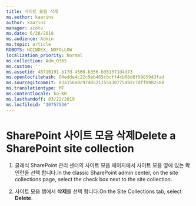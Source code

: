 ```yaml
---
title: 사이트 모음 삭제
ms.author: kaarins
author: kaarins
manager: scotv
ms.date: 6/28/2018
ms.audience: Admin
ms.topic: article
ROBOTS: NOINDEX, NOFOLLOW
localization_priority: Normal
ms.collection: Adm_O365
ms.custom: ''
ms.assetid: 48710191-b17d-4560-b356-b351371d4d73
ms.openlocfilehash: 04edde4c22c9ab465cbcff4cb08d8f5965943fad
ms.sourcegitcommit: 03a156a9c9740521155a30775492c7dff0982588
ms.translationtype: MT
ms.contentlocale: ko-KR
ms.lasthandoff: 03/22/2019
ms.locfileid: "30757536"
---
```

# <a name="delete-a-sharepoint-site-collection"></a><span data-ttu-id="a2d9c-102">SharePoint 사이트 모음 삭제</span><span class="sxs-lookup"><span data-stu-id="a2d9c-102">Delete a SharePoint site collection</span></span>

1. <span data-ttu-id="a2d9c-103">클래식 SharePoint 관리 센터의 사이트 모음 페이지에서 사이트 모음 옆에 있는 확인란을 선택 합니다.</span><span class="sxs-lookup"><span data-stu-id="a2d9c-103">In the classic SharePoint admin center, on the site collections page, select the check box next to the site collection.</span></span>
    
2. <span data-ttu-id="a2d9c-104">사이트 모음 탭에서 **삭제**를 선택 합니다.</span><span class="sxs-lookup"><span data-stu-id="a2d9c-104">On the Site Collections tab, select **Delete**.</span></span>
    

